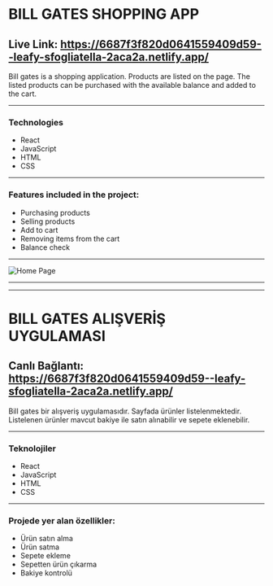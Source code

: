 # BILL GATES SHOPPING APP
## Live Link: https://6687f3f820d0641559409d59--leafy-sfogliatella-2aca2a.netlify.app/

Bill gates is a shopping application. Products are listed on the page. The listed products can be purchased with the available balance and added to the cart.

---
### Technologies
- React
- JavaScript
- HTML
- CSS
---
### Features included in the project:
- Purchasing products
- Selling products
- Add to cart
- Removing items from the cart
- Balance check
---
![Home Page](/public/prtcs.png)

---
---
# BILL GATES ALIŞVERİŞ UYGULAMASI 
## Canlı Bağlantı: https://6687f3f820d0641559409d59--leafy-sfogliatella-2aca2a.netlify.app/
Bill gates bir alışveriş uygulamasıdır. Sayfada ürünler listelenmektedir. Listelenen ürünler mavcut bakiye ile satın alınabilir ve sepete eklenebilir.

---
### Teknolojiler
- React
- JavaScript
- HTML
- CSS
---
### Projede yer alan özellikler:
- Ürün satın alma
- Ürün satma
- Sepete ekleme
- Sepetten ürün çıkarma
- Bakiye kontrolü
